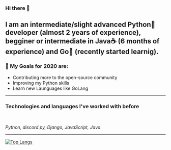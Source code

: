 ### Hi there 👋

## I am an intermediate/slight advanced Python🐍 developer (almost 2 years of experience), begginer or intermediate in Java☕ (6 months of experience) and Go🔵 (recently started learnig).

### 🎉 My Goals for 2020 are:
- Contributing more to the open-source community
- Improving my Python skills
- Learn new Launguages like GoLang

---

### Technologies and languages I've worked with before

<br>

*Python, discord.py, Django, JavaScript, Java*

---

[![Top Langs](https://github-readme-stats.vercel.app/api/top-langs/?username=marzeq&layout=compact)](https://github-readme-stats.vercel.app/api/top-langs/?username=marzeq&layout=compact)
